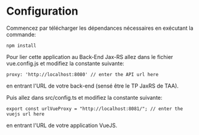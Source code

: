# Configuration

Commencez par télécharger les dépendances nécessaires en exécutant la commande:
```
npm install
```

Pour lier cette application au Back-End Jax-RS allez dans le fichier vue.config.js et modifiez la constante suivante:
```
proxy: 'http://localhost:8080' // enter the API url here
```

en entrant l'URL de votre back-end (sensé être le TP JaxRS de TAA).


Puis allez dans src/config.ts et modifiez la constante suivante:
```
export const urlVueProxy = "http://localhost:8081/"; // enter the vuejs url here
```

en entrant l'URL de votre application VueJS.
